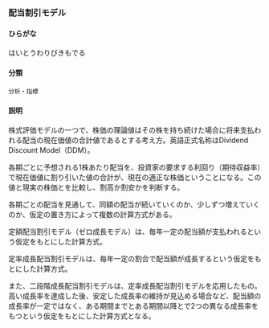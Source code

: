 <div style="display:none;">

## [あ行](securities-terms?id=あ行)
## [か行](securities-terms?id=か行)
## [さ行](securities-terms?id=さ行)
## [た行](securities-terms?id=た行)
## [な行](securities-terms?id=な行)
## [は行](securities-terms?id=は行)

</div>

### 配当割引モデル

#### ひらがな

はいとうわりびきもでる

#### 分類

`分析・指標`

#### 説明

株式評価モデルの一つで、株価の理論値はその株を持ち続けた場合に将来支払われる配当の現在価値の合計値であるとする考え方。英語正式名称はDividend Discount Model（DDM）。
 
各期ごとに予想される1株あたり配当を、投資家の要求する利回り（期待収益率）で現在価値に割り引いた値の合計が、現在の適正な株価ということになる。この値と現実の株価とを比較し、割高か割安かを判断する。
 
各期ごとの配当を見通して、同額の配当が続いていくのか、少しずつ増えていくのか、仮定の置き方によって複数の計算方式がある。
 
定額配当割引モデル（ゼロ成長モデル）は、毎年一定の配当額が支払われるという仮定をもとにした計算方式。
 
定率成長配当割引モデルは、毎年一定の割合で配当額が成長するという仮定をもとにした計算方式。
 
また、二段階成長配当割引モデルは、定率成長配当割引モデルを応用したもの。高い成長率を達成した後、安定した成長率の維持が見込める場合など、配当額の成長率が一定ではなく、ある期間までとある期間以降とで2つの異なる成長率をもつという仮定をもとにした計算方式となる。

<div style="display:none;">

## [ま行](securities-terms?id=ま行)
## [や行](securities-terms?id=や行)
## [ら行](securities-terms?id=ら行)
## [わ行](securities-terms?id=わ行)
## [英数字・記号](securities-terms?id=英数字・記号)

</div>

